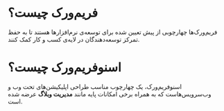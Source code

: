 <link ink rel="stylesheet" type="text/css" href="../static/css/fa.css" >

# فریم‌ورک چیست؟

فریم‌ورک‌ها چهارچوبی از پیش تعیین شده
برای توسعه‌ی نرم‌افزار‌ها هستند
تا به حفظ تمرکز توسعه‌دهندگان در لایه‌ی کسب و کار
کمک کنند.

# اسنو‌فریم‌ورک چیست؟

اسنو‌فریم‌ورک، یک چهارچوب مناسب طراحی اپلیکیشن‌های تحت وب و وب‌سرویس‌هاست
که به همراه برخی امکانات پایه مانند **مدیریت وبلاگ** عرضه شده است.